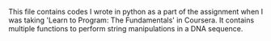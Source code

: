 This file contains codes I wrote in python as a part of the assignment when I was taking 'Learn to Program: The Fundamentals' in Coursera. It contains multiple functions to perform string manipulations in a DNA sequence.
